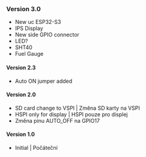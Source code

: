 ### Version 3.0
- New uc ESP32-S3
- IPS Display
- New side GPIO connector
- LED?
- SHT40
- Fuel Gauge
#### Version 2.3
- Auto ON jumper added
#### Version 2.0
- SD card change to VSPI | Změna SD karty na VSPI
- HSPI only for display | HSPI pouze pro displej
- Změna pinu AUTO_OFF na GPIO17
#### Version 1.0
- Initial | Počáteční